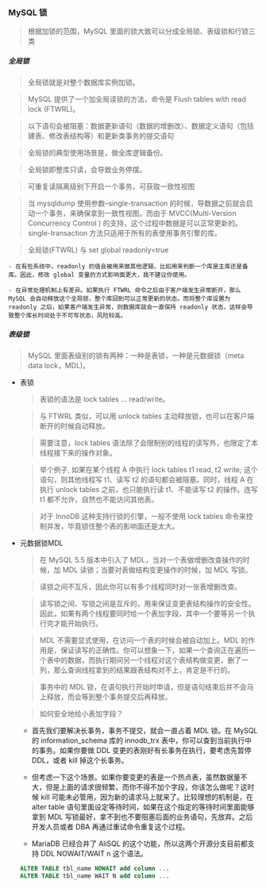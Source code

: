 ### MySQL 锁

  > 根据加锁的范围，MySQL 里面的锁大致可以分成全局锁、表级锁和行锁三类

##### 全局锁

  > 全局锁就是对整个数据库实例加锁。

  > MySQL 提供了一个加全局读锁的方法，命令是 Flush tables with read lock (FTWRL)。

  > 以下语句会被阻塞：数据更新语句（数据的增删改）、数据定义语句（包括建表、修改表结构等）和更新类事务的提交语句

  > 全局锁的典型使用场景是，做全库逻辑备份。

  > 全局锁即整库只读，会导致业务停摆。

  > 可重复读隔离级别下开启一个事务，可获取一致性视图

  > 当 mysqldump 使用参数–single-transaction 的时候，导数据之前就会启动一个事务，来确保拿到一致性视图。而由于 MVCC(Multi-Version Concurrency Control ) 的支持，这个过程中数据是可以正常更新的。single-transaction 方法只适用于所有的表使用事务引擎的库。

  > 全局锁(FTWRL) 与 set global readonly=true

    - 在有些系统中，readonly 的值会被用来做其他逻辑，比如用来判断一个库是主库还是备库。因此，修改 global 变量的方式影响面更大，我不建议你使用。

    - 在异常处理机制上有差异。如果执行 FTWRL 命令之后由于客户端发生异常断开，那么 MySQL 会自动释放这个全局锁，整个库回到可以正常更新的状态。而将整个库设置为 readonly 之后，如果客户端发生异常，则数据库就会一直保持 readonly 状态，这样会导致整个库长时间处于不可写状态，风险较高。


##### 表级锁

  > MySQL 里面表级别的锁有两种：一种是表锁，一种是元数据锁（meta data lock，MDL)。

  * 表锁

    > 表锁的语法是 lock tables … read/write。

    > 与 FTWRL 类似，可以用 unlock tables 主动释放锁，也可以在客户端断开的时候自动释放。

    > 需要注意，lock tables 语法除了会限制别的线程的读写外，也限定了本线程接下来的操作对象。

    > 举个例子, 如果在某个线程 A 中执行 lock tables t1 read, t2 write; 这个语句，则其他线程写 t1、读写 t2 的语句都会被阻塞。同时，线程 A 在执行 unlock tables 之前，也只能执行读 t1、不能读写 t2 的操作。连写 t1 都不允许，自然也不能访问其他表。

    > 对于 InnoDB 这种支持行锁的引擎，一般不使用 lock tables 命令来控制并发，毕竟锁住整个表的影响面还是太大。

  * 元数据锁MDL

    > 在 MySQL 5.5 版本中引入了 MDL，当对一个表做增删改查操作的时候，加 MDL 读锁；当要对表做结构变更操作的时候，加 MDL 写锁。

    > 读锁之间不互斥，因此你可以有多个线程同时对一张表增删改查。

    > 读写锁之间、写锁之间是互斥的，用来保证变更表结构操作的安全性。因此，如果有两个线程要同时给一个表加字段，其中一个要等另一个执行完才能开始执行。

    > MDL 不需要显式使用，在访问一个表的时候会被自动加上。MDL 的作用是，保证读写的正确性。你可以想象一下，如果一个查询正在遍历一个表中的数据，而执行期间另一个线程对这个表结构做变更，删了一列，那么查询线程拿到的结果跟表结构对不上，肯定是不行的。

    > 事务中的 MDL 锁，在语句执行开始时申请，但是语句结束后并不会马上释放，而会等到整个事务提交后再释放。

    > 如何安全地给小表加字段？

      - 首先我们要解决长事务，事务不提交，就会一直占着 MDL 锁。在 MySQL 的 information_schema 库的 innodb_trx 表中，你可以查到当前执行中的事务。如果你要做 DDL 变更的表刚好有长事务在执行，要考虑先暂停 DDL，或者 kill 掉这个长事务。

      - 但考虑一下这个场景。如果你要变更的表是一个热点表，虽然数据量不大，但是上面的请求很频繁，而你不得不加个字段，你该怎么做呢？这时候 kill 可能未必管用，因为新的请求马上就来了。比较理想的机制是，在 alter table 语句里面设定等待时间，如果在这个指定的等待时间里面能够拿到 MDL 写锁最好，拿不到也不要阻塞后面的业务语句，先放弃。之后开发人员或者 DBA 再通过重试命令重复这个过程。

      - MariaDB 已经合并了 AliSQL 的这个功能，所以这两个开源分支目前都支持 DDL NOWAIT/WAIT n 这个语法。

      ```sql
      ALTER TABLE tbl_name NOWAIT add column ...
      ALTER TABLE tbl_name WAIT N add column ...
      ```


